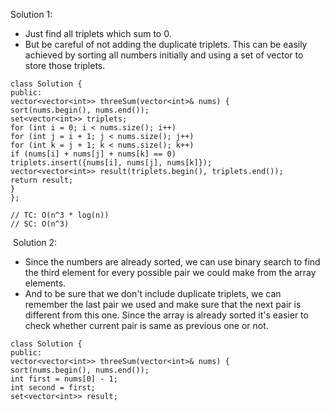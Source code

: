 Solution 1:
​
- Just find all triplets which sum to 0.
- But be careful of not adding the duplicate triplets. This can be easily achieved by sorting all numbers initially and using a set of vector to store those triplets.
​
```
class Solution {
public:
vector<vector<int>> threeSum(vector<int>& nums) {
sort(nums.begin(), nums.end());
set<vector<int>> triplets;
for (int i = 0; i < nums.size(); i++)
for (int j = i + 1; j < nums.size(); j++)
for (int k = j + 1; k < nums.size(); k++)
if (nums[i] + nums[j] + nums[k] == 0)
triplets.insert({nums[i], nums[j], nums[k]});
vector<vector<int>> result(triplets.begin(), triplets.end());
return result;
}
};
​
// TC: O(n^3 * log(n))
// SC: O(n^3)
```
​
Solution 2:
​
- Since the numbers are already sorted, we can use binary search to find the third element for every possible pair we could make from the array elements.
- And to be sure that we don't include duplicate triplets, we can remember the last pair we used and make sure that the next pair is different from this one. Since the array is already sorted it's easier to check whether current pair is same as previous one or not.
​
```
class Solution {
public:
vector<vector<int>> threeSum(vector<int>& nums) {
sort(nums.begin(), nums.end());
int first = nums[0] - 1;
int second = first;
set<vector<int>> result;